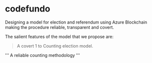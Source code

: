 # codefundo
Designing a model for election and referendum using Azure Blockchain making the procedure reliable, transparent and covert.

The salient features of the model that we propose are:
> A covert 1 to Counting election model.

''' 
A reliable counting methodology
'''
